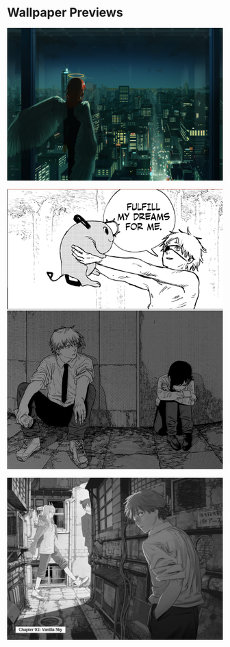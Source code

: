 # Wallpaper Previews

<img src="csm-angel.png" alt=""/>
<img src="csm-asa-yoru.png" alt=""/>
<img src="csm-denji-pochita.png" alt=""/>
<img src="csm-denji-reze.png" alt=""/>
<img src="csm-makima-camera.png" alt=""/>
<img src="csm-makima-store.png" alt=""/>
<img src="csm-power-aki-denji.png" alt=""/>
<img src="csm-power-denji.png" alt=""/>
<img src="csm-power.png" alt=""/>
